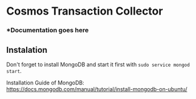 # Cosmos Transaction Collector

### *Documentation goes here

## Instalation

Don't forget to install MongoDB and start it first with `sudo service mongod start`.

Installation Guide of MongoDB: https://docs.mongodb.com/manual/tutorial/install-mongodb-on-ubuntu/